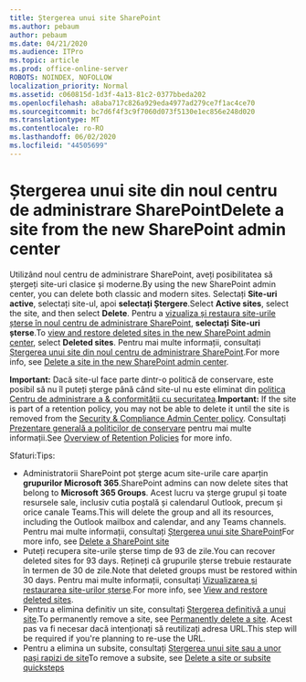 ```yaml
---
title: Ștergerea unui site SharePoint
ms.author: pebaum
author: pebaum
ms.date: 04/21/2020
ms.audience: ITPro
ms.topic: article
ms.prod: office-online-server
ROBOTS: NOINDEX, NOFOLLOW
localization_priority: Normal
ms.assetid: c060815d-1d3f-4a13-81c2-0377bbeda202
ms.openlocfilehash: a8aba717c826a929eda4977ad279ce7f1ac4ce70
ms.sourcegitcommit: bc7d6f4f3c9f7060d073f5130e1ec856e248d020
ms.translationtype: MT
ms.contentlocale: ro-RO
ms.lasthandoff: 06/02/2020
ms.locfileid: "44505699"
---
```

# <a name="delete-a-site-from-the-new-sharepoint-admin-center"></a><span data-ttu-id="dd5bb-102">Ștergerea unui site din noul centru de administrare SharePoint</span><span class="sxs-lookup"><span data-stu-id="dd5bb-102">Delete a site from the new SharePoint admin center</span></span>

<span data-ttu-id="dd5bb-103">Utilizând noul centru de administrare SharePoint, aveți posibilitatea să ștergeți site-uri clasice și moderne.</span><span class="sxs-lookup"><span data-stu-id="dd5bb-103">By using the new SharePoint admin center, you can delete both classic and modern sites.</span></span> <span data-ttu-id="dd5bb-104">Selectați **Site-uri active**, selectați site-ul, apoi **selectați Ștergere**.</span><span class="sxs-lookup"><span data-stu-id="dd5bb-104">Select **Active sites**, select the site, and then select **Delete**.</span></span> <span data-ttu-id="dd5bb-105">Pentru a [vizualiza și restaura site-urile șterse în noul centru de administrare SharePoint](https://docs.microsoft.com/sharepoint/view-and-restore-deleted-sites-in-new-admin-center), **selectați Site-uri șterse**.</span><span class="sxs-lookup"><span data-stu-id="dd5bb-105">To [view and restore deleted sites in the new SharePoint admin center](https://docs.microsoft.com/sharepoint/view-and-restore-deleted-sites-in-new-admin-center), select **Deleted sites**.</span></span> <span data-ttu-id="dd5bb-106">Pentru mai multe informații, consultați [Ștergerea unui site din noul centru de administrare SharePoint](https://docs.microsoft.com/sharepoint/delete-site-collection#delete-a-site-in-the-new-sharepoint-admin-center).</span><span class="sxs-lookup"><span data-stu-id="dd5bb-106">For more info, see [Delete a site in the new SharePoint admin center](https://docs.microsoft.com/sharepoint/delete-site-collection#delete-a-site-in-the-new-sharepoint-admin-center).</span></span>

<span data-ttu-id="dd5bb-107">**Important:** Dacă site-ul face parte dintr-o politică de conservare, este posibil să nu îl puteți șterge până când site-ul nu este eliminat din [politica Centru de administrare a &amp; conformității cu securitatea](https://protection.office.com/?rfr=AdminCenter#/homepage).</span><span class="sxs-lookup"><span data-stu-id="dd5bb-107">**Important:** If the site is part of a retention policy, you may not be able to delete it until the site is removed from the [Security &amp; Compliance Admin Center policy](https://protection.office.com/?rfr=AdminCenter#/homepage).</span></span> <span data-ttu-id="dd5bb-108">Consultați [Prezentare generală a politicilor de conservare](https://docs.microsoft.com/microsoft-365/compliance/retention-policies) pentru mai multe informații.</span><span class="sxs-lookup"><span data-stu-id="dd5bb-108">See [Overview of Retention Policies](https://docs.microsoft.com/microsoft-365/compliance/retention-policies) for more info.</span></span> 

<span data-ttu-id="dd5bb-109">Sfaturi:</span><span class="sxs-lookup"><span data-stu-id="dd5bb-109">Tips:</span></span>
- <span data-ttu-id="dd5bb-110">Administratorii SharePoint pot șterge acum site-urile care aparțin **grupurilor Microsoft 365**.</span><span class="sxs-lookup"><span data-stu-id="dd5bb-110">SharePoint admins can now delete sites that belong to **Microsoft 365 Groups**.</span></span> <span data-ttu-id="dd5bb-111">Acest lucru va șterge grupul și toate resursele sale, inclusiv cutia poștală și calendarul Outlook, precum și orice canale Teams.</span><span class="sxs-lookup"><span data-stu-id="dd5bb-111">This will delete the group and all its resources, including the Outlook mailbox and calendar, and any Teams channels.</span></span> <span data-ttu-id="dd5bb-112">Pentru mai multe informații, consultați [Ștergerea unui site SharePoint](https://docs.microsoft.com/sharepoint/manage-sites-in-new-admin-center#delete-a-site)</span><span class="sxs-lookup"><span data-stu-id="dd5bb-112">For more info, see [Delete a SharePoint site](https://docs.microsoft.com/sharepoint/manage-sites-in-new-admin-center#delete-a-site)</span></span>
- <span data-ttu-id="dd5bb-113">Puteți recupera site-urile șterse timp de 93 de zile.</span><span class="sxs-lookup"><span data-stu-id="dd5bb-113">You can recover deleted sites for 93 days.</span></span> <span data-ttu-id="dd5bb-114">Rețineți că grupurile șterse trebuie restaurate în termen de 30 de zile.</span><span class="sxs-lookup"><span data-stu-id="dd5bb-114">Note that deleted groups must be restored within 30 days.</span></span> <span data-ttu-id="dd5bb-115">Pentru mai multe informații, consultați [Vizualizarea și restaurarea site-urilor șterse](https://docs.microsoft.com/sharepoint/view-and-restore-deleted-sites-in-new-admin-center).</span><span class="sxs-lookup"><span data-stu-id="dd5bb-115">For more info, see [View and restore deleted sites](https://docs.microsoft.com/sharepoint/view-and-restore-deleted-sites-in-new-admin-center).</span></span>
- <span data-ttu-id="dd5bb-116">Pentru a elimina definitiv un site, consultați [Ștergerea definitivă a unui site](https://docs.microsoft.com/sharepoint/delete-site-collection#permanently-delete-a-site).</span><span class="sxs-lookup"><span data-stu-id="dd5bb-116">To permanently remove a site, see [Permanently delete a site](https://docs.microsoft.com/sharepoint/delete-site-collection#permanently-delete-a-site).</span></span> <span data-ttu-id="dd5bb-117">Acest pas va fi necesar dacă intenționați să reutilizați adresa URL.</span><span class="sxs-lookup"><span data-stu-id="dd5bb-117">This step will be required if you're planning to re-use the URL.</span></span> 
- <span data-ttu-id="dd5bb-118">Pentru a elimina un subsite, consultați [Ștergerea unui site sau a unor pași rapizi de site](https://support.office.com/article/Delete-a-SharePoint-site-or-subsite-bc37b743-0cef-475e-9a8c-8fc4d40179fb#__bkmkshortcut)</span><span class="sxs-lookup"><span data-stu-id="dd5bb-118">To remove a subsite, see [Delete a site or subsite quicksteps](https://support.office.com/article/Delete-a-SharePoint-site-or-subsite-bc37b743-0cef-475e-9a8c-8fc4d40179fb#__bkmkshortcut)</span></span>
